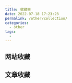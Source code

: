 ```yaml
---
title: 收藏夹
date: 2022-07-18 17:23:23
permalink: /other/collection/
categories: 
  - other
tags: 
  - 
---
```


## 网站收藏


## 文章收藏
